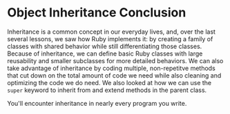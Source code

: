 # Object Inheritance Conclusion

Inheritance is a common concept in our everyday lives, and, over the last
several lessons, we saw how Ruby implements it: by creating a family of classes
with shared behavior while still differentiating those classes. Because of
inheritance, we can define basic Ruby classes with large reusability and smaller
subclasses for more detailed behaviors. We can also take advantage of
inheritance by coding multiple, non-repetitve methods that cut down on the total
amount of code we need while also cleaning and optimizing the code we do need.
We also looked at how we can use the `super` keyword to inherit from and extend
methods in the parent class.

You'll encounter inheritance in nearly every program you write.
